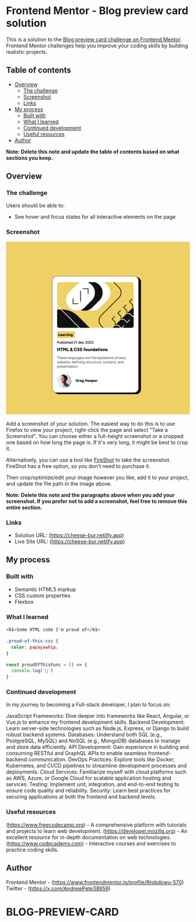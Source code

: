 # Frontend Mentor - Blog preview card solution

This is a solution to the [Blog preview card challenge on Frontend Mentor](https://www.frontendmentor.io/challenges/blog-preview-card-ckPaj01IcS). Frontend Mentor challenges help you improve your coding skills by building realistic projects. 

## Table of contents

- [Overview](#overview)
  - [The challenge](#the-challenge)
  - [Screenshot](#screenshot)
  - [Links](#links)
- [My process](#my-process)
  - [Built with](#built-with)
  - [What I learned](#what-i-learned)
  - [Continued development](#continued-development)
  - [Useful resources](#useful-resources)
- [Author](#author)


**Note: Delete this note and update the table of contents based on what sections you keep.**

## Overview

### The challenge

Users should be able to:

- See hover and focus states for all interactive elements on the page

### Screenshot

![](./screenshot.jpg)

Add a screenshot of your solution. The easiest way to do this is to use Firefox to view your project, right-click the page and select "Take a Screenshot". You can choose either a full-height screenshot or a cropped one based on how long the page is. If it's very long, it might be best to crop it.

Alternatively, you can use a tool like [FireShot](https://getfireshot.com/) to take the screenshot. FireShot has a free option, so you don't need to purchase it. 

Then crop/optimize/edit your image however you like, add it to your project, and update the file path in the image above.

**Note: Delete this note and the paragraphs above when you add your screenshot. If you prefer not to add a screenshot, feel free to remove this entire section.**

### Links

- Solution URL: (https://cheese-bur.netlify.app)
- Live Site URL: (https://cheese-bur.netlify.app)

## My process

### Built with

- Semantic HTML5 markup
- CSS custom properties
- Flexbox


### What I learned



```html
<h1>Some HTML code I'm proud of</h1>
```
```css
.proud-of-this-css {
  color: papayawhip;
}
```
```js
const proudOfThisFunc = () => {
  console.log('🎉')
}
```



### Continued development

In my journey to becoming a Full-stack developer, I plan to focus on:

JavaScript Frameworks: Dive deeper into frameworks like React, Angular, or Vue.js to enhance my frontend development skills.
Backend Development: Learn server-side technologies such as Node.js, Express, or Django to build robust backend systems.
Databases: Understand both SQL (e.g., PostgreSQL, MySQL) and NoSQL (e.g., MongoDB) databases to manage and store data efficiently.
API Development: Gain experience in building and consuming RESTful and GraphQL APIs to enable seamless frontend-backend communication.
DevOps Practices: Explore tools like Docker, Kubernetes, and CI/CD pipelines to streamline development processes and deployments.
Cloud Services: Familiarize myself with cloud platforms such as AWS, Azure, or Google Cloud for scalable application hosting and services.
Testing: Implement unit, integration, and end-to-end testing to ensure code quality and reliability.
Security: Learn best practices for securing applications at both the frontend and backend levels.



### Useful resources

(https://www.freecodecamp.org) - A comprehensive platform with tutorials and projects to learn web development.
(https://developer.mozilla.org) - An excellent resource for in-depth documentation on web technologies.
(https://www.codecademy.com) - Interactive courses and exercises to practice coding skills.




## Author

Frontend Mentor - (https://www.frontendmentor.io/profile/Rtobdowu-570)
Twitter - (https://x.com/AndrewPete38959)



# BLOG-PREVIEW-CARD
